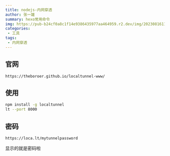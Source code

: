 ```yaml
---
title: nodejs-内网穿透
author: 张一雄
summary: hexo常用命令
img: https://pub-b24cf0a8c1f14e9386435977aa464959.r2.dev/img/20230816110839.png
categories:
 - 工具
tags:
 - 内网穿透
---
```


## 官网

```http
https://theboroer.github.io/localtunnel-www/
```

## 使用

```sh
npm install -g localtunnel
lt --port 8000
```

## 密码

```http
https://loca.lt/mytunnelpassword
```

显示的就是密码啦